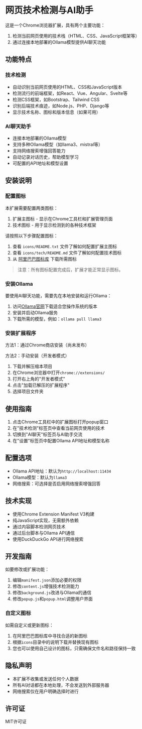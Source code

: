 # 网页技术检测与AI助手

这是一个Chrome浏览器扩展，具有两个主要功能：
1. 检测当前网页使用的技术栈（HTML、CSS、JavaScript框架等）
2. 通过连接本地部署的Ollama模型提供AI聊天功能

## 功能特点

### 技术检测
- 自动识别当前网页使用的HTML、CSS和JavaScript版本
- 检测流行的前端框架，如React、Vue、Angular、Svelte等
- 检测CSS框架，如Bootstrap、Tailwind CSS
- 识别后端技术痕迹，如Node.js、PHP、Django等
- 显示技术名称、图标和版本信息（如果可用）

### AI聊天助手
- 连接本地部署的Ollama模型
- 支持多种Ollama模型（如llama3、mistral等）
- 支持网络搜索增强回答能力
- 自动记录对话历史，帮助模型学习
- 可配置的API地址和模型设置

## 安装说明

### 配置图标

本扩展需要配置两类图标：
1. 扩展主图标 - 显示在Chrome工具栏和扩展管理页面
2. 技术图标 - 用于显示检测到的各种技术框架

请按照以下步骤配置图标：
1. 查看 `icons/README.txt` 文件了解如何配置扩展主图标
2. 查看 `icons/tech/README.md` 文件了解如何配置技术图标
3. 从 [阿里巴巴图标库](https://www.iconfont.cn/) 下载所需图标

> 注意：所有图标配置完成后，扩展才能正常显示图标。

### 安装Ollama
要使用AI聊天功能，需要先在本地安装和运行Ollama：

1. 访问[Ollama官网](https://ollama.ai/)下载适合您操作系统的版本
2. 安装并启动Ollama服务
3. 下载所需的模型，例如：`ollama pull llama3`

### 安装扩展程序

方法1：通过Chrome商店安装（尚未发布）

方法2：手动安装（开发者模式）
1. 下载并解压缩本项目
2. 在Chrome浏览器中打开`chrome://extensions/`
3. 打开右上角的"开发者模式"
4. 点击"加载已解压的扩展程序"
5. 选择项目文件夹

## 使用指南

1. 点击Chrome工具栏中的扩展图标打开popup窗口
2. 在"技术检测"标签页中查看当前网页使用的技术
3. 切换到"AI聊天"标签页与AI助手交流
4. 在"设置"标签页中配置Ollama API地址和模型名称

## 配置选项

- Ollama API地址：默认为`http://localhost:11434`
- Ollama模型：默认为`llama3`
- 网络搜索：可选择是否启用网络搜索增强回答

## 技术实现

- 使用Chrome Extension Manifest V3构建
- 纯JavaScript实现，无需额外依赖
- 通过内容脚本检测网页技术
- 通过后台脚本与Ollama API通信
- 使用DuckDuckGo API进行网络搜索

## 开发指南

如要修改或扩展功能：
1. 编辑`manifest.json`添加必要的权限
2. 修改`content.js`增强技术检测能力
3. 修改`background.js`改进与Ollama的通信
4. 修改`popup.js`和`popup.html`调整用户界面

### 自定义图标

如需自定义或更新图标：
1. 在阿里巴巴图标库中寻找合适的新图标
2. 根据`icons`目录中的说明下载并替换现有图标
3. 您也可以使用自己设计的图标，只需确保文件名和路径保持一致

## 隐私声明

- 本扩展不收集或发送任何个人数据
- 所有AI对话都在本地处理，不会发送到外部服务器
- 网络搜索仅在用户明确选择时进行

## 许可证

MIT许可证 